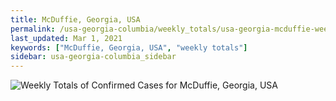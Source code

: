 ```yaml
---
title: McDuffie, Georgia, USA
permalink: /usa-georgia-columbia/weekly_totals/usa-georgia-mcduffie-weekly_totals.html
last_updated: Mar 1, 2021
keywords: ["McDuffie, Georgia, USA", "weekly totals"]
sidebar: usa-georgia-columbia_sidebar
---
```


![Weekly Totals of Confirmed Cases for McDuffie, Georgia, USA](/covid_tracker/images/graphs/usa-georgia-mcduffie-weekly_totals_graph.png)
